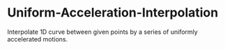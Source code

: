 # Uniform-Acceleration-Interpolation
Interpolate 1D curve between given points by a series of uniformly accelerated motions.
